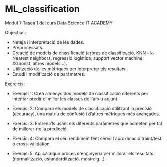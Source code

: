 # ML_classification
Modul 7 Tasca 1 del curs Data Science IT ACADEMY

Objectius:
  - Neteja i interpretació de les dades.
  - Preprocessats.
  - Creació de models de classificació (arbres de classificació, KNN - k-Nearest neighbors, regressió logística, support vector machine, XGboost, altres models...).
  - Utilització de les mètriques per interpretar els resultats.
  - Estudi i modificació de paràmetres.

Exercicis:

- Exercici 1: Crea almenys dos models de classificació diferents per intentar predir el millor les classes de l'arxiu adjunt.

- Exercici 2: Compara els models de classificació utilitzant la precisió (accuracy), una matriu de confusió i d’altres mètriques més avançades.

- Exercici 3: Entrena’ls usant els diferents paràmetres que admeten per tal de millorar-ne la predicció.

- Exercici 4: Compara el seu rendiment fent servir l’aproximació traint/test o cross-validation.

- Exercici 5. Aplica algun procés d'enginyeria per millorar els resultats (normalització, estandardització, mostreig...)
